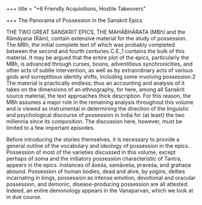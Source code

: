 +++
title = "+6 Friendly Acquisitions, Hostile Takeovers"

+++
The Panorama of Possession in the Sanskrit Epics

THE TWO GREAT SANSKRIT EPICS, THE MAHĀBHĀRATA (MBh) and the Rāmāyaṇa (Rām), contain extensive material for the study of possession. The MBh, the initial complete text of which was probably completed between the second and fourth centuries C.E.,1 contains the bulk of this material. It may be argued that the entire plot of the epics, particularly the MBh, is advanced through curses, boons, adventitious synchronicities, and other acts of subtle intervention, as well as by extraordinary acts of various gods and surreptitious identity shifts, including some involving possession.2 The material is practically endless; thus an accounting and analysis of it takes on the dimensions of an ethnography, for here, among all Sanskrit source material, the text approaches thick description. For this reason, the MBh assumes a major role in the remaining analysis throughout this volume and is viewed as instrumental in determining the direction of the linguistic and psychological discourse of possession in India for (at least) the two millennia since its composition. The discussion here, however, must be limited to a few important episodes.

Before introducing the stories themselves, it is necessary to provide a general outline of the vocabulary and ideology of possession in the epics. Possession of most of the varieties discussed in this volume, except perhaps of soma and the initiatory possession characteristic of Tantra, appears in the epics. Instances of āveśa, samāveśa, praveśa, and grahaṇa abound. Possession of human bodies, dead and alive, by yogins, deities incarnating in kings, possession as intense emotion, devotional and oracular possession, and demonic, disease-producing possession are all attested. Indeed, an entire demonology appears in the Vanaparvan, which we look at in due course.
